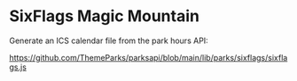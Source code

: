 # SixFlags Magic Mountain

Generate an ICS calendar file from the park hours API:

https://github.com/ThemeParks/parksapi/blob/main/lib/parks/sixflags/sixflags.js
